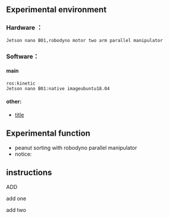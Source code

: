 ## Experimental environment

### Hardware ：
    Jetson nano B01,robodyno motor two arm parallel manipulator
### Software：
#### main
    ros:kinetic
    Jetson nano B01:native imageubuntu18.04
#### other:
-   [title](https://www.baidu.com)

## Experimental function
- peanut sorting with robodyno parallel manipulator
- notice:

## instructions

ADD

add one

add two